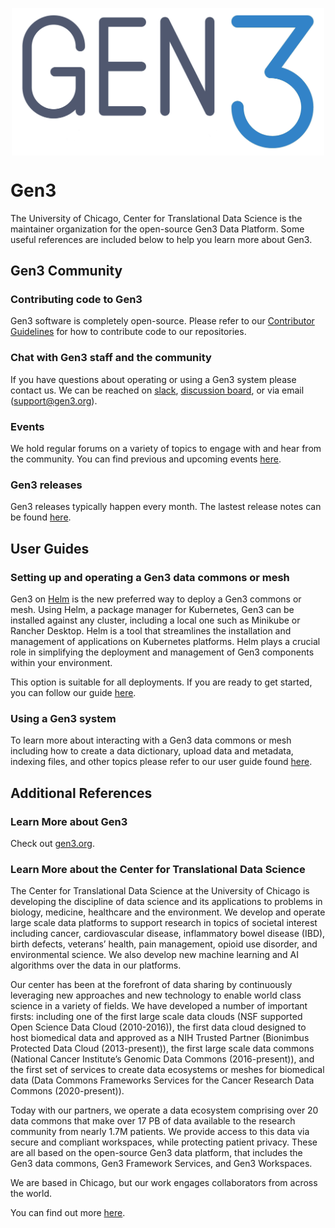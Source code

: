 <p align="center">
<img src="Gen3_Logo-01_blue_no_commons.png" alt="Gen3 logo" width="500" style="display: block; margin: auto; "/>
</p>

# Gen3

The University of Chicago, Center for Translational Data Science is the maintainer organization for the open-source Gen3 Data Platform.  Some useful references are included below to help you learn more about Gen3.

## Gen3 Community

### Contributing code to Gen3

Gen3 software is completely open-source.  Please refer to our
[Contributor Guidelines](https://docs.gen3.org/gen3-resources/developer-guide/contribute/)
for how to contribute code to our repositories.

### Chat with Gen3 staff and the community

If you have questions about operating or using a Gen3 system please contact us.  We can be reached on [slack](https://docs.google.com/forms/d/e/1FAIpQLSczyhhOXeCK9FdVtpQpelOHYnRj1EAq1rwwnm9q6cPAe5a7ug/viewform), [discussion board](https://forums.gen3.org/), or via email (support@gen3.org).

### Events

We hold regular forums on a variety of topics to engage with and hear from the community.  You can find previous and upcoming events [here](https://gen3.org/community/events/).

### Gen3 releases

Gen3 releases typically happen every month.  The lastest release notes can be found [here](https://github.com/uc-cdis/cdis-manifest/tree/master/releases).

## User Guides

### Setting up and operating a Gen3 data commons or mesh

Gen3 on [Helm](https://github.com/uc-cdis/gen3-helm) is the new preferred way to deploy a Gen3 commons or mesh. Using Helm, a package manager for Kubernetes, Gen3 can be installed against any cluster, including a local one such as Minikube or Rancher Desktop. Helm is a tool that streamlines the installation and management of applications on Kubernetes platforms. Helm plays a crucial role in simplifying the deployment and management of Gen3 components within your environment.

This option is suitable for all deployments. If you are ready to get started, you can follow our guide [here](https://docs.gen3.org/gen3-resources/operator-guide/).

### Using a Gen3 system

To learn more about interacting with a Gen3 data commons or mesh including how to create a data dictionary, upload data and metadata, indexing files, and other topics please refer to our user guide found [here](https://docs.gen3.org/gen3-resources/user-guide/).

## Additional References

### Learn More about Gen3

Check out [gen3.org](https://gen3.org/).

### Learn More about the Center for Translational Data Science

The Center for Translational Data Science at the University of Chicago is developing the discipline of data science and its applications to problems in biology, medicine, healthcare and the environment. We develop and operate large scale data platforms to support research in topics of societal interest including cancer, cardiovascular disease, inflammatory bowel disease (IBD), birth defects, veterans’ health, pain management, opioid use disorder, and environmental science. We also develop new machine learning and AI algorithms over the data in our platforms.

Our center has been at the forefront of data sharing by continuously leveraging new approaches and new technology to enable world class science in a variety of fields. We have developed a number of important firsts: including one of the first large scale data clouds (NSF supported Open Science Data Cloud (2010-2016)), the first data cloud designed to host biomedical data and approved as a NIH Trusted Partner (Bionimbus Protected Data Cloud (2013-present)), the first large scale data commons (National Cancer Institute’s Genomic Data Commons (2016-present)), and the first set of services to create data ecosystems or meshes for biomedical data (Data Commons Frameworks Services for the Cancer Research Data Commons (2020-present)).

Today with our partners, we operate a data ecosystem comprising over 20 data commons that make over 17 PB of data available to the research community from nearly 1.7M patients. We provide access to this data via secure and compliant workspaces, while protecting patient privacy. These are all based on the open-source Gen3 data platform, that includes the Gen3 data commons, Gen3 Framework Services, and Gen3 Workspaces.

We are based in Chicago, but our work engages collaborators from across the world.

You can find out more [here](https://ctds.uchicago.edu/).
